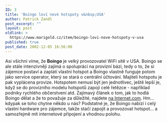 ```yaml
---
ID: 3
title: 'Boingo loví nové hotspoty v&nbsp;USA'
author: Patrick Zandl
post_excerpt: ""
layout: post
oldlink: >
  https://www.marigold.cz/item/boingo-lovi-nove-hotspoty-v-usa
published: true
post_date: 2002-12-05 16:56:00
---
```

Asi všichni víme, že <STRONG>Boingo</STRONG> je velký provozovatel WiFi sítě v USA. Boingo se ale stále intenzivněji zajímá o spolupráci na provizní bázi, tedy o to, že si zájemce postaví a zaplatí vlastní hotspot a Boingo vlastně funguje potom jako service operator, který se stará o centrální účtování. Majiteli hotspotu je pak vyplácena provize. Hotspotem nemusí být jen jednotlivec, ještě lepší je, když se do provizního modelu hotspotů zapojí celé řetězce - například podniky rychlého občerstvení atd. Zajímavý článek o tom, jak to hodlá Boingo dělat a že to považuje za důležité, najdete <A href="http://siliconvalley.internet.com/news/article.php/1552291" target=_blank>na Internet.com</A>. Hm... kdypak se toho chytne někdo u nás? Podstatné je, že Boingo nabízí i celý vlastní hardware pro zájemce, takže stačí zapojit a provozovat hotspot... a samozřejmě mít internetové připojení a vhodnou polohu.